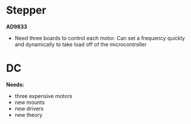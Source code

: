 # Stepper

**AD9833**
- Need three boards to control each motor. Can set a frequency quickly and dynamically to take load off of the microcontroller

# DC

**Needs:**
- three expensive motors
- new mounts
- new drivers
- new theory